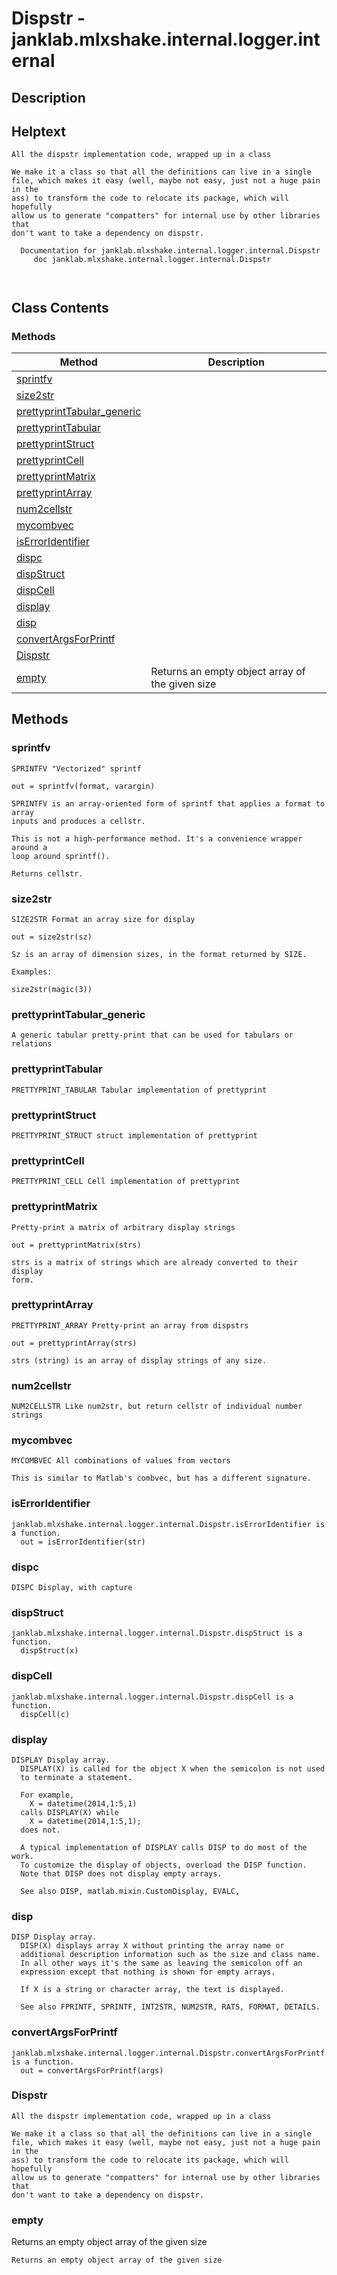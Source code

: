 # Dispstr - janklab.mlxshake.internal.logger.internal

## Description


## Helptext

```text
All the dispstr implementation code, wrapped up in a class

We make it a class so that all the definitions can live in a single
file, which makes it easy (well, maybe not easy, just not a huge pain in the
ass) to transform the code to relocate its package, which will hopefully
allow us to generate "compatters" for internal use by other libraries that
don't want to take a dependency on dispstr.

  Documentation for janklab.mlxshake.internal.logger.internal.Dispstr
     doc janklab.mlxshake.internal.logger.internal.Dispstr



```

## Class Contents

### Methods

| Method | Description |
| -------- | ----------- |
| [sprintfv](#janklab.mlxshake.internal.logger.internal.Dispstr.sprintfv) |  |
| [size2str](#janklab.mlxshake.internal.logger.internal.Dispstr.size2str) |  |
| [prettyprintTabular_generic](#janklab.mlxshake.internal.logger.internal.Dispstr.prettyprintTabular_generic) |  |
| [prettyprintTabular](#janklab.mlxshake.internal.logger.internal.Dispstr.prettyprintTabular) |  |
| [prettyprintStruct](#janklab.mlxshake.internal.logger.internal.Dispstr.prettyprintStruct) |  |
| [prettyprintCell](#janklab.mlxshake.internal.logger.internal.Dispstr.prettyprintCell) |  |
| [prettyprintMatrix](#janklab.mlxshake.internal.logger.internal.Dispstr.prettyprintMatrix) |  |
| [prettyprintArray](#janklab.mlxshake.internal.logger.internal.Dispstr.prettyprintArray) |  |
| [num2cellstr](#janklab.mlxshake.internal.logger.internal.Dispstr.num2cellstr) |  |
| [mycombvec](#janklab.mlxshake.internal.logger.internal.Dispstr.mycombvec) |  |
| [isErrorIdentifier](#janklab.mlxshake.internal.logger.internal.Dispstr.isErrorIdentifier) |  |
| [dispc](#janklab.mlxshake.internal.logger.internal.Dispstr.dispc) |  |
| [dispStruct](#janklab.mlxshake.internal.logger.internal.Dispstr.dispStruct) |  |
| [dispCell](#janklab.mlxshake.internal.logger.internal.Dispstr.dispCell) |  |
| [display](#janklab.mlxshake.internal.logger.internal.Dispstr.display) |  |
| [disp](#janklab.mlxshake.internal.logger.internal.Dispstr.disp) |  |
| [convertArgsForPrintf](#janklab.mlxshake.internal.logger.internal.Dispstr.convertArgsForPrintf) |  |
| [Dispstr](#janklab.mlxshake.internal.logger.internal.Dispstr.Dispstr) |  |
| [empty](#janklab.mlxshake.internal.logger.internal.Dispstr.empty) | Returns an empty object array of the given size |

## Methods

<a name="janklab.mlxshake.internal.logger.internal.Dispstr.sprintfv"></a>
### sprintfv






```text
SPRINTFV "Vectorized" sprintf

out = sprintfv(format, varargin)

SPRINTFV is an array-oriented form of sprintf that applies a format to array
inputs and produces a cellstr.

This is not a high-performance method. It's a convenience wrapper around a
loop around sprintf().

Returns cellstr.

```

<a name="janklab.mlxshake.internal.logger.internal.Dispstr.size2str"></a>
### size2str






```text
SIZE2STR Format an array size for display

out = size2str(sz)

Sz is an array of dimension sizes, in the format returned by SIZE.

Examples:

size2str(magic(3))

```

<a name="janklab.mlxshake.internal.logger.internal.Dispstr.prettyprintTabular_generic"></a>
### prettyprintTabular_generic






```text
A generic tabular pretty-print that can be used for tabulars or relations

```

<a name="janklab.mlxshake.internal.logger.internal.Dispstr.prettyprintTabular"></a>
### prettyprintTabular






```text
PRETTYPRINT_TABULAR Tabular implementation of prettyprint

```

<a name="janklab.mlxshake.internal.logger.internal.Dispstr.prettyprintStruct"></a>
### prettyprintStruct






```text
PRETTYPRINT_STRUCT struct implementation of prettyprint

```

<a name="janklab.mlxshake.internal.logger.internal.Dispstr.prettyprintCell"></a>
### prettyprintCell






```text
PRETTYPRINT_CELL Cell implementation of prettyprint

```

<a name="janklab.mlxshake.internal.logger.internal.Dispstr.prettyprintMatrix"></a>
### prettyprintMatrix






```text
Pretty-print a matrix of arbitrary display strings

out = prettyprintMatrix(strs)

strs is a matrix of strings which are already converted to their display
form.

```

<a name="janklab.mlxshake.internal.logger.internal.Dispstr.prettyprintArray"></a>
### prettyprintArray






```text
PRETTYPRINT_ARRAY Pretty-print an array from dispstrs

out = prettyprintArray(strs)

strs (string) is an array of display strings of any size.

```

<a name="janklab.mlxshake.internal.logger.internal.Dispstr.num2cellstr"></a>
### num2cellstr






```text
NUM2CELLSTR Like num2str, but return cellstr of individual number strings

```

<a name="janklab.mlxshake.internal.logger.internal.Dispstr.mycombvec"></a>
### mycombvec






```text
MYCOMBVEC All combinations of values from vectors

This is similar to Matlab's combvec, but has a different signature.

```

<a name="janklab.mlxshake.internal.logger.internal.Dispstr.isErrorIdentifier"></a>
### isErrorIdentifier






```text
janklab.mlxshake.internal.logger.internal.Dispstr.isErrorIdentifier is a function.
  out = isErrorIdentifier(str)

```

<a name="janklab.mlxshake.internal.logger.internal.Dispstr.dispc"></a>
### dispc






```text
DISPC Display, with capture

```

<a name="janklab.mlxshake.internal.logger.internal.Dispstr.dispStruct"></a>
### dispStruct






```text
janklab.mlxshake.internal.logger.internal.Dispstr.dispStruct is a function.
  dispStruct(x)

```

<a name="janklab.mlxshake.internal.logger.internal.Dispstr.dispCell"></a>
### dispCell






```text
janklab.mlxshake.internal.logger.internal.Dispstr.dispCell is a function.
  dispCell(c)

```

<a name="janklab.mlxshake.internal.logger.internal.Dispstr.display"></a>
### display






```text
DISPLAY Display array.
  DISPLAY(X) is called for the object X when the semicolon is not used
  to terminate a statement. 

  For example,
    X = datetime(2014,1:5,1)
  calls DISPLAY(X) while
    X = datetime(2014,1:5,1);
  does not.

  A typical implementation of DISPLAY calls DISP to do most of the work.
  To customize the display of objects, overload the DISP function.
  Note that DISP does not display empty arrays.
  
  See also DISP, matlab.mixin.CustomDisplay, EVALC,

```

<a name="janklab.mlxshake.internal.logger.internal.Dispstr.disp"></a>
### disp






```text
DISP Display array.
  DISP(X) displays array X without printing the array name or 
  additional description information such as the size and class name.
  In all other ways it's the same as leaving the semicolon off an
  expression except that nothing is shown for empty arrays.

  If X is a string or character array, the text is displayed.

  See also FPRINTF, SPRINTF, INT2STR, NUM2STR, RATS, FORMAT, DETAILS.

```

<a name="janklab.mlxshake.internal.logger.internal.Dispstr.convertArgsForPrintf"></a>
### convertArgsForPrintf






```text
janklab.mlxshake.internal.logger.internal.Dispstr.convertArgsForPrintf is a function.
  out = convertArgsForPrintf(args)

```

<a name="janklab.mlxshake.internal.logger.internal.Dispstr.Dispstr"></a>
### Dispstr






```text
All the dispstr implementation code, wrapped up in a class

We make it a class so that all the definitions can live in a single
file, which makes it easy (well, maybe not easy, just not a huge pain in the
ass) to transform the code to relocate its package, which will hopefully
allow us to generate "compatters" for internal use by other libraries that
don't want to take a dependency on dispstr.

```

<a name="janklab.mlxshake.internal.logger.internal.Dispstr.empty"></a>
### empty


Returns an empty object array of the given size



```text
Returns an empty object array of the given size
```


